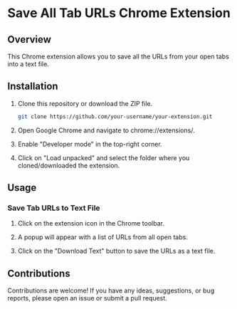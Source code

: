 # Save All Tab URLs Chrome Extension

## Overview

This Chrome extension allows you to save all the URLs from your open tabs into a text file.

## Installation

1. Clone this repository or download the ZIP file.

    ```bash
    git clone https://github.com/your-username/your-extension.git
    ```

2. Open Google Chrome and navigate to chrome://extensions/.

3. Enable "Developer mode" in the top-right corner.

4. Click on "Load unpacked" and select the folder where you cloned/downloaded the extension.

## Usage

### Save Tab URLs to Text File

1. Click on the extension icon in the Chrome toolbar.

2. A popup will appear with a list of URLs from all open tabs.

3. Click on the "Download Text" button to save the URLs as a text file.

## Contributions

Contributions are welcome! If you have any ideas, suggestions, or bug reports, please open an issue or submit a pull request.


